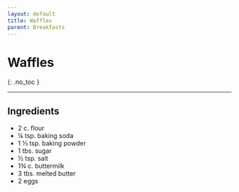 ```yaml
---
layout: default
title: Waffles
parent: Breakfasts
---
```


# Waffles
{: .no_toc }

---

## Ingredients
<ul>
	<li>2 c. flour</li>
	<li>¼ tsp. baking soda</li>
	<li>1 ⅓ tsp. baking powder</li>
	<li>1 tbs. sugar</li>
	<li>½ tsp. salt</li>
	<li>1¾ c. buttermilk</li>
	<li>3 tbs. melted butter</li>
	<li>2 eggs</li>
</ul>
